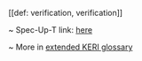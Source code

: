 [[def: verification, verification]]

~ Spec-Up-T link: <a href='https://weboftrust.github.io/WOT-terms/docs/glossary/verification'>here</a>

~ More in <a href="https://weboftrust.github.io/WOT-terms/docs/glossary/verification">extended KERI glossary</a>
